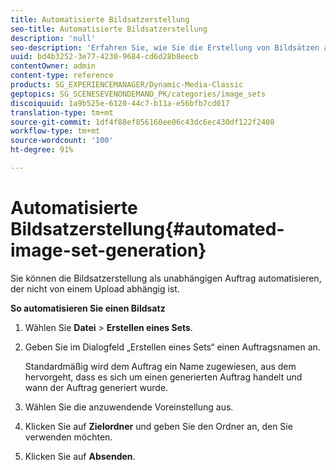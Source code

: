 ```yaml
---
title: Automatisierte Bildsatzerstellung
seo-title: Automatisierte Bildsatzerstellung
description: 'null'
seo-description: 'Erfahren Sie, wie Sie die Erstellung von Bildsätzen automatisieren. '
uuid: bd4b3252-3e77-4230-9684-cd6d28b8eecb
contentOwner: admin
content-type: reference
products: SG_EXPERIENCEMANAGER/Dynamic-Media-Classic
geptopics: SG_SCENESEVENONDEMAND_PK/categories/image_sets
discoiquuid: 1a9b525e-6120-44c7-b11a-e56bfb7cd017
translation-type: tm+mt
source-git-commit: 1df4f88ef856160ee06c43dc6ec430df122f2408
workflow-type: tm+mt
source-wordcount: '100'
ht-degree: 91%

---
```



# Automatisierte Bildsatzerstellung{#automated-image-set-generation}

<!-- 

Comment Type: remark
Last Modified By: 
Last Modified Date: 

<p>New for 6.5</p>

 -->

Sie können die Bildsatzerstellung als unabhängigen Auftrag automatisieren, der nicht von einem Upload abhängig ist.

**So automatisieren Sie einen Bildsatz**

1. Wählen Sie **Datei** > **Erstellen eines Sets**.
1. Geben Sie im Dialogfeld „Erstellen eines Sets“ einen Auftragsnamen an.

   Standardmäßig wird dem Auftrag ein Name zugewiesen, aus dem hervorgeht, dass es sich um einen generierten Auftrag handelt und wann der Auftrag generiert wurde.

1. Wählen Sie die anzuwendende Voreinstellung aus.
1. Klicken Sie auf **Zielordner** und geben Sie den Ordner an, den Sie verwenden möchten.
1. Klicken Sie auf **Absenden**.

